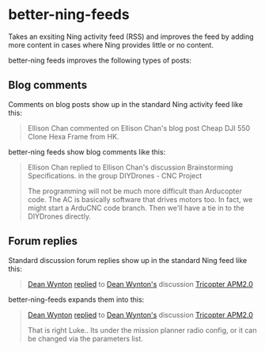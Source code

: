 better-ning-feeds
=================

Takes an exsiting Ning activity feed (RSS) and improves the feed by
adding more content in cases where Ning provides little or no content.

better-ning feeds improves the following types of posts:

Blog comments
-------------

Comments on blog posts show up in the standard Ning activity feed like this:

> Ellison Chan commented on Ellison Chan's blog post Cheap DJI 550 Clone Hexa Frame from HK.

better-ning feeds show blog comments like this:

> Ellison Chan replied to Ellison Chan's discussion Brainstorming
> Specifications. in the group DIYDrones - CNC Project
>
> The programming will not be much more difficult than Arducopter
> code.  The AC is basically software that drives motors too.  In
> fact, we might start a ArduCNC code branch.  Then we'll have a tie
> in to the DIYDrones directly.


Forum replies
-------------

Standard discussion forum replies show up in the standard Ning feed like this:

<blockquote>
<a href="http://diydrones.com/profile/DeanWynton?xg_source=activity">Dean Wynton</a> <a href="http://diydrones.com/xn/detail/705844:Comment:881184?xg_source=activity">replied</a> to <a href="http://diydrones.com/profile/DeanWynton?xg_source=activity">Dean Wynton's</a> discussion <a href="http://diydrones.com/xn/detail/705844:Topic:840731?xg_source=activity">Tricopter APM2.0</a>
</blockquote>

better-ning-feeds expands them into this:

<blockquote>
<a href="http://diydrones.com/profile/DeanWynton?xg_source=activity">Dean Wynton</a> <a href="http://diydrones.com/xn/detail/705844:Comment:881263?xg_source=activity">replied</a> to <a href="http://diydrones.com/profile/DeanWynton?xg_source=activity">Dean Wynton's</a> discussion <a href="http://diydrones.com/xn/detail/705844:Topic:840731?xg_source=activity">Tricopter APM2.0</a><br>
<p>That is right Luke.. Its under the mission planner radio config, or it can be changed via the parameters list.</p>
</blockquote>
